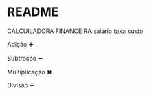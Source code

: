 # README
CALCUILADORA FINANCEIRA 
salario
taxa 
custo 

Adição ➕

Subtração ➖

Multiplicação ✖

Divisão ➗
